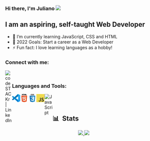### Hi there, I'm Juliano <img src="https://raw.githubusercontent.com/kaueMarques/kaueMarques/master/hi.gif" width="30px">

## I am an aspiring, self-taught Web Developer

- 🌱 I’m currently learning JavaScript, CSS and HTML
- 🥅 2022 Goals: Start a career as a Web Developer
- ⚡ Fun fact: I love learning languages as a hobby!

### Connect with me:

[<img align="left" alt="codeSTACKr | LinkedIn" width="22px" src="https://cdn.jsdelivr.net/npm/simple-icons@v3/icons/linkedin.svg" />][linkedin]

<br />

### Languages and Tools:

<img align="left" alt="Visual Studio Code" width="26px" src="https://raw.githubusercontent.com/github/explore/80688e429a7d4ef2fca1e82350fe8e3517d3494d/topics/visual-studio-code/visual-studio-code.png" />
<img align="left" alt="HTML5" width="26px" src="https://raw.githubusercontent.com/github/explore/80688e429a7d4ef2fca1e82350fe8e3517d3494d/topics/html/html.png" />
<img align="left" alt="CSS3" width="26px" src="https://raw.githubusercontent.com/github/explore/80688e429a7d4ef2fca1e82350fe8e3517d3494d/topics/css/css.png" />
<img align="left" alt="JavaScript" width="26px" src="https://raw.githubusercontent.com/github/explore/80688e429a7d4ef2fca1e82350fe8e3517d3494d/topics/javascript/javascript.png" />
<img align="left" alt="JavaScript" width="26px" src="https://cdn-icons-png.flaticon.com/512/226/226777.png" />



<br />
<br />

## 📊 &nbsp;Stats

<div align="center">
  <a href="https://github.com/julianooselame">
  <img height="180em" src="https://github-readme-stats.vercel.app/api?username=julianooselame&show_icons=true&theme=dracula&include_all_commits=true&count_private=true"/>
  <img height="180em" src="https://github-readme-stats.vercel.app/api/top-langs/?username=julianooselame&layout=compact&langs_count=7&theme=dracula"/>
</div>



[linkedin]: https://www.linkedin.com/in/juliano-oselame

